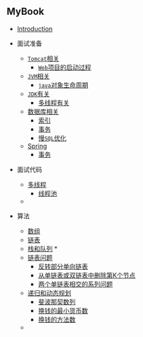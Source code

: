 ## MyBook
* [Introduction](README.md)
* 面试准备
    * [`Tomcat`相关](/docs/tomcat.md)
        * [`Web`项目的启动过程](/docs/Tomcat/webStart.md)
    * [`JVM`相关](/docs/jvm.md) 
        * [`java`对象生命周期](/docs/jvm/objecttime.md) 
    * [`JDK`有关](/docs/jdk.md) 
        * [多线程有关](/docs/jdk/multithread.md) 
    * [数据库相关](/docs/DataBase.md) 
        * [索引](/docs/database/index.md)
        * [事务](/docs/database/transaction.md)
        * [慢`SQL`优化](/docs/database/optimizationSql.md)
    * [Spring](/docs/Spring.md) 
        * [事务](/docs/Spring/transaction.md)
* 面试代码
    * [多线程](/docs/multithread.md)
        * [线程池](/docs/multithread/threadpool.md) 
    * 
    
* 算法
    * [数组]()
    * [链表]()
    * [栈和队列](/docs/stackandqueue.md)
        * 
    * [链表问题](/docs/linkedlist.md)
        * [反转部分单向链表](/docs/linkedlist/Q1.md)
        * [从单链表或双链表中删除第K个节点](/docs/linkedlist/Q2.md)
        * [两个单链表相交的系列问题](/docs/linkedlist/Q3.md)
    * [递归和动态规划](/docs/dp.md)
        * [斐波那契数列](/docs/dp/Q1.md)
        * [换钱的最小货币数](/docs/dp/Q2.md)
        * [换钱的方法数](/docs/dp/Q3.md)
    * 

